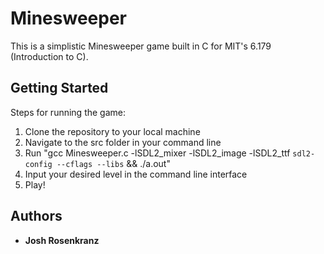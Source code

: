 # Minesweeper

This is a simplistic Minesweeper game built in C for MIT's 6.179 (Introduction to C).

## Getting Started

Steps for running the game:
1. Clone the repository to your local machine
2. Navigate to the src folder in your command line
3. Run "gcc Minesweeper.c -lSDL2_mixer -lSDL2_image -lSDL2_ttf `sdl2-config --cflags --libs` && ./a.out"
4. Input your desired level in the command line interface
5. Play!

## Authors

* **Josh Rosenkranz** 
